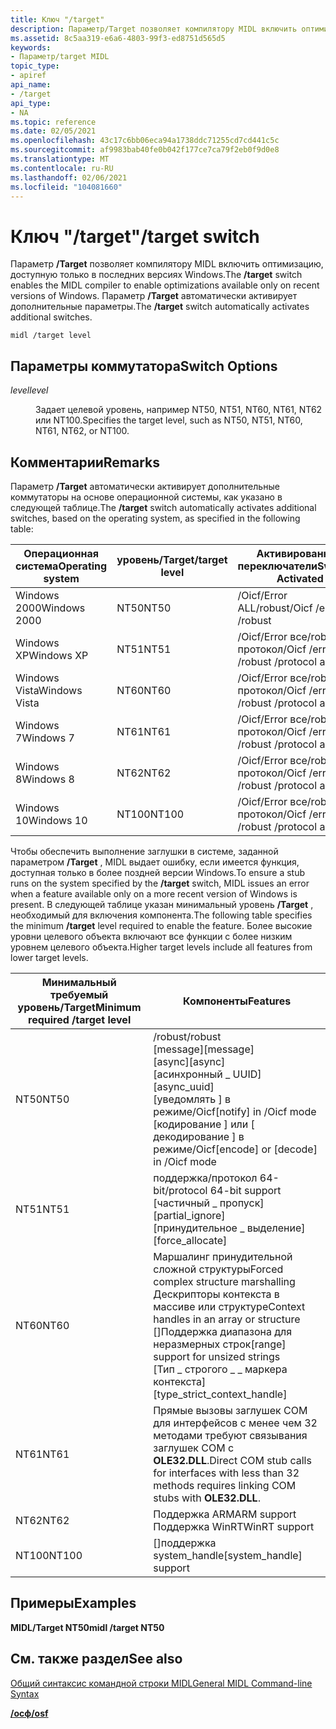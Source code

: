```yaml
---
title: Ключ "/target"
description: Параметр/Target позволяет компилятору MIDL включить оптимизацию, доступную только в последних версиях Windows. Параметр/target автоматически активирует дополнительные параметры.
ms.assetid: 8c5aa319-e6a6-4803-99f3-ed8751d565d5
keywords:
- Параметр/target MIDL
topic_type:
- apiref
api_name:
- /target
api_type:
- NA
ms.topic: reference
ms.date: 02/05/2021
ms.openlocfilehash: 43c17c6bb06eca94a1738ddc71255cd7cd441c5c
ms.sourcegitcommit: af9983bab40fe0b042f177ce7ca79f2eb0f9d0e8
ms.translationtype: MT
ms.contentlocale: ru-RU
ms.lasthandoff: 02/06/2021
ms.locfileid: "104081660"
---
```

# <a name="target-switch"></a><span data-ttu-id="d85a6-105">Ключ "/target"</span><span class="sxs-lookup"><span data-stu-id="d85a6-105">/target switch</span></span>

<span data-ttu-id="d85a6-106">Параметр **/Target** позволяет компилятору MIDL включить оптимизацию, доступную только в последних версиях Windows.</span><span class="sxs-lookup"><span data-stu-id="d85a6-106">The **/target** switch enables the MIDL compiler to enable optimizations available only on recent versions of Windows.</span></span> <span data-ttu-id="d85a6-107">Параметр **/Target** автоматически активирует дополнительные параметры.</span><span class="sxs-lookup"><span data-stu-id="d85a6-107">The **/target** switch automatically activates additional switches.</span></span>

``` syntax
midl /target level
```

## <a name="switch-options"></a><span data-ttu-id="d85a6-108">Параметры коммутатора</span><span class="sxs-lookup"><span data-stu-id="d85a6-108">Switch Options</span></span>

<dl> <dt>

<span data-ttu-id="d85a6-109">*level*</span><span class="sxs-lookup"><span data-stu-id="d85a6-109">*level*</span></span> 
</dt> <dd>

<span data-ttu-id="d85a6-110">Задает целевой уровень, например NT50, NT51, NT60, NT61, NT62 или NT100.</span><span class="sxs-lookup"><span data-stu-id="d85a6-110">Specifies the target level, such as NT50, NT51, NT60, NT61, NT62, or NT100.</span></span>

</dd> </dl>

## <a name="remarks"></a><span data-ttu-id="d85a6-111">Комментарии</span><span class="sxs-lookup"><span data-stu-id="d85a6-111">Remarks</span></span>

<span data-ttu-id="d85a6-112">Параметр **/Target** автоматически активирует дополнительные коммутаторы на основе операционной системы, как указано в следующей таблице.</span><span class="sxs-lookup"><span data-stu-id="d85a6-112">The **/target** switch automatically activates additional switches, based on the operating system, as specified in the following table:</span></span>



| <span data-ttu-id="d85a6-113">Операционная система</span><span class="sxs-lookup"><span data-stu-id="d85a6-113">Operating system</span></span> | <span data-ttu-id="d85a6-114">уровень/Target</span><span class="sxs-lookup"><span data-stu-id="d85a6-114">/target level</span></span> | <span data-ttu-id="d85a6-115">Активированные переключатели</span><span class="sxs-lookup"><span data-stu-id="d85a6-115">Switches Activated</span></span>                     |
|------------------|---------------|----------------------------------------|
| <span data-ttu-id="d85a6-116">Windows 2000</span><span class="sxs-lookup"><span data-stu-id="d85a6-116">Windows 2000</span></span>     | <span data-ttu-id="d85a6-117">NT50</span><span class="sxs-lookup"><span data-stu-id="d85a6-117">NT50</span></span>          | <span data-ttu-id="d85a6-118">/Oicf/Error ALL/robust</span><span class="sxs-lookup"><span data-stu-id="d85a6-118">/Oicf /error all /robust</span></span>               |
| <span data-ttu-id="d85a6-119">Windows XP</span><span class="sxs-lookup"><span data-stu-id="d85a6-119">Windows XP</span></span>       | <span data-ttu-id="d85a6-120">NT51</span><span class="sxs-lookup"><span data-stu-id="d85a6-120">NT51</span></span>          | <span data-ttu-id="d85a6-121">/Oicf/Error все/robust/протокол</span><span class="sxs-lookup"><span data-stu-id="d85a6-121">/Oicf /error all /robust /protocol all</span></span> |
| <span data-ttu-id="d85a6-122">Windows Vista</span><span class="sxs-lookup"><span data-stu-id="d85a6-122">Windows Vista</span></span>    | <span data-ttu-id="d85a6-123">NT60</span><span class="sxs-lookup"><span data-stu-id="d85a6-123">NT60</span></span>          | <span data-ttu-id="d85a6-124">/Oicf/Error все/robust/протокол</span><span class="sxs-lookup"><span data-stu-id="d85a6-124">/Oicf /error all /robust /protocol all</span></span> |
| <span data-ttu-id="d85a6-125">Windows 7</span><span class="sxs-lookup"><span data-stu-id="d85a6-125">Windows 7</span></span>        | <span data-ttu-id="d85a6-126">NT61</span><span class="sxs-lookup"><span data-stu-id="d85a6-126">NT61</span></span>          | <span data-ttu-id="d85a6-127">/Oicf/Error все/robust/протокол</span><span class="sxs-lookup"><span data-stu-id="d85a6-127">/Oicf /error all /robust /protocol all</span></span> |
| <span data-ttu-id="d85a6-128">Windows 8</span><span class="sxs-lookup"><span data-stu-id="d85a6-128">Windows 8</span></span>        | <span data-ttu-id="d85a6-129">NT62</span><span class="sxs-lookup"><span data-stu-id="d85a6-129">NT62</span></span>          | <span data-ttu-id="d85a6-130">/Oicf/Error все/robust/протокол</span><span class="sxs-lookup"><span data-stu-id="d85a6-130">/Oicf /error all /robust /protocol all</span></span> |
| <span data-ttu-id="d85a6-131">Windows 10</span><span class="sxs-lookup"><span data-stu-id="d85a6-131">Windows 10</span></span>       | <span data-ttu-id="d85a6-132">NT100</span><span class="sxs-lookup"><span data-stu-id="d85a6-132">NT100</span></span>         | <span data-ttu-id="d85a6-133">/Oicf/Error все/robust/протокол</span><span class="sxs-lookup"><span data-stu-id="d85a6-133">/Oicf /error all /robust /protocol all</span></span> |
 

<span data-ttu-id="d85a6-134">Чтобы обеспечить выполнение заглушки в системе, заданной параметром **/Target** , MIDL выдает ошибку, если имеется функция, доступная только в более поздней версии Windows.</span><span class="sxs-lookup"><span data-stu-id="d85a6-134">To ensure a stub runs on the system specified by the **/target** switch, MIDL issues an error when a feature available only on a more recent version of Windows is present.</span></span> <span data-ttu-id="d85a6-135">В следующей таблице указан минимальный уровень **/Target** , необходимый для включения компонента.</span><span class="sxs-lookup"><span data-stu-id="d85a6-135">The following table specifies the minimum **/target** level required to enable the feature.</span></span> <span data-ttu-id="d85a6-136">Более высокие уровни целевого объекта включают все функции с более низким уровнем целевого объекта.</span><span class="sxs-lookup"><span data-stu-id="d85a6-136">Higher target levels include all features from lower target levels.</span></span>



| <span data-ttu-id="d85a6-137">Минимальный требуемый уровень/Target</span><span class="sxs-lookup"><span data-stu-id="d85a6-137">Minimum required /target level</span></span> | <span data-ttu-id="d85a6-138">Компоненты</span><span class="sxs-lookup"><span data-stu-id="d85a6-138">Features</span></span>                                                                                                                                                                                          |
|--------------------------------|---------------------------------------------------------------------------------------------------------------------------------------------------------------------------------------------------|
| <span data-ttu-id="d85a6-139">NT50</span><span class="sxs-lookup"><span data-stu-id="d85a6-139">NT50</span></span>                           | <span data-ttu-id="d85a6-140">/robust</span><span class="sxs-lookup"><span data-stu-id="d85a6-140">/robust</span></span><br/> <span data-ttu-id="d85a6-141">\[message\]</span><span class="sxs-lookup"><span data-stu-id="d85a6-141">\[message\]</span></span><br/> <span data-ttu-id="d85a6-142">\[async\]</span><span class="sxs-lookup"><span data-stu-id="d85a6-142">\[async\]</span></span><br/> <span data-ttu-id="d85a6-143">\[асинхронный \_ UUID\]</span><span class="sxs-lookup"><span data-stu-id="d85a6-143">\[async\_uuid\]</span></span><br/> <span data-ttu-id="d85a6-144">\[уведомлять \] в режиме/Oicf</span><span class="sxs-lookup"><span data-stu-id="d85a6-144">\[notify\] in /Oicf mode</span></span><br/> <span data-ttu-id="d85a6-145">\[кодирование \] или \[ декодирование \] в режиме/Oicf</span><span class="sxs-lookup"><span data-stu-id="d85a6-145">\[encode\] or \[decode\] in /Oicf mode</span></span><br/>                   |
| <span data-ttu-id="d85a6-146">NT51</span><span class="sxs-lookup"><span data-stu-id="d85a6-146">NT51</span></span>                           | <span data-ttu-id="d85a6-147">поддержка/протокол 64-bit</span><span class="sxs-lookup"><span data-stu-id="d85a6-147">/protocol 64-bit support</span></span><br/> <span data-ttu-id="d85a6-148">\[частичный \_ пропуск\]</span><span class="sxs-lookup"><span data-stu-id="d85a6-148">\[partial\_ignore\]</span></span><br/> <span data-ttu-id="d85a6-149">\[принудительное \_ выделение\]</span><span class="sxs-lookup"><span data-stu-id="d85a6-149">\[force\_allocate\]</span></span><br/>                                                                                                 |
| <span data-ttu-id="d85a6-150">NT60</span><span class="sxs-lookup"><span data-stu-id="d85a6-150">NT60</span></span>                           | <span data-ttu-id="d85a6-151">Маршалинг принудительной сложной структуры</span><span class="sxs-lookup"><span data-stu-id="d85a6-151">Forced complex structure marshalling</span></span><br/> <span data-ttu-id="d85a6-152">Дескрипторы контекста в массиве или структуре</span><span class="sxs-lookup"><span data-stu-id="d85a6-152">Context handles in an array or structure</span></span><br/> <span data-ttu-id="d85a6-153">\[\]Поддержка диапазона для неразмерных строк</span><span class="sxs-lookup"><span data-stu-id="d85a6-153">\[range\] support for unsized strings</span></span><br/> <span data-ttu-id="d85a6-154">\[Тип \_ строгого \_ \_ маркера контекста\]</span><span class="sxs-lookup"><span data-stu-id="d85a6-154">\[type\_strict\_context\_handle\]</span></span><br/> |
| <span data-ttu-id="d85a6-155">NT61</span><span class="sxs-lookup"><span data-stu-id="d85a6-155">NT61</span></span>                           | <span data-ttu-id="d85a6-156">Прямые вызовы заглушек COM для интерфейсов с менее чем 32 методами требуют связывания заглушек COM с **OLE32.DLL**.</span><span class="sxs-lookup"><span data-stu-id="d85a6-156">Direct COM stub calls for interfaces with less than 32 methods requires linking COM stubs with **OLE32.DLL**.</span></span><br/>                                                                          |
| <span data-ttu-id="d85a6-157">NT62</span><span class="sxs-lookup"><span data-stu-id="d85a6-157">NT62</span></span>                           | <span data-ttu-id="d85a6-158">Поддержка ARM</span><span class="sxs-lookup"><span data-stu-id="d85a6-158">ARM support</span></span><br/> <span data-ttu-id="d85a6-159">Поддержка WinRT</span><span class="sxs-lookup"><span data-stu-id="d85a6-159">WinRT support</span></span><br/>                                                                                                                                                   |
| <span data-ttu-id="d85a6-160">NT100</span><span class="sxs-lookup"><span data-stu-id="d85a6-160">NT100</span></span>                          | <span data-ttu-id="d85a6-161">\[\]поддержка system_handle</span><span class="sxs-lookup"><span data-stu-id="d85a6-161">\[system_handle\] support</span></span><br /> |


 

## <a name="examples"></a><span data-ttu-id="d85a6-162">Примеры</span><span class="sxs-lookup"><span data-stu-id="d85a6-162">Examples</span></span>

<span data-ttu-id="d85a6-163">**MIDL/Target NT50**</span><span class="sxs-lookup"><span data-stu-id="d85a6-163">**midl /target NT50**</span></span>

## <a name="see-also"></a><span data-ttu-id="d85a6-164">См. также раздел</span><span class="sxs-lookup"><span data-stu-id="d85a6-164">See also</span></span>

<dl> <dt>

[<span data-ttu-id="d85a6-165">Общий синтаксис командной строки MIDL</span><span class="sxs-lookup"><span data-stu-id="d85a6-165">General MIDL Command-line Syntax</span></span>](general-midl-command-line-syntax.md)
</dt> <dt>

[<span data-ttu-id="d85a6-166">**/осф**</span><span class="sxs-lookup"><span data-stu-id="d85a6-166">**/osf**</span></span>](-osf.md)
</dt> </dl>
